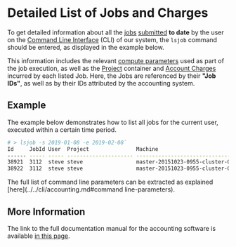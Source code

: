 # Detailed List of Jobs and Charges

To get detailed information about all the [jobs](../overview.md) [submitted](../overview.md) **to date** by the user on the [Command Line Interface](../../cli/overview.md) (CLI) of our system, the `lsjob` command should be entered, as displayed in the example below.
 
This information includes the relevant [compute parameters](../../infrastructure/compute/parameters.md) used as part of the job execution, as well as the [Project](../../jobs/projects.md) container and [Account Charges](../../accounts/payments-charges.md) incurred by each listed Job. Here, the Jobs are referenced by their **"Job IDs"**, as well as by their IDs attributed by the accounting system. 

## Example

The example below demonstrates how to list all jobs for the current user, executed within a certain time period.

```bash
# > lsjob -s 2019-01-08 -e 2019-02-08`
Id     JobId User  Project               Machine                                           Queue QualityOfService Stage   Charge   Processors Nodes WallDuration StartTime           EndTime             Description           
------ ----- ----- --------------------- ------------------------------------------------- ----- ---------------- ------- -------- ---------- ----- ------------ ------------------- ------------------- --------------------- 
38921  3112  steve steve                 master-20151023-0955-cluster-001.exabyte.io       OF    DEFAULT          Charge   0.40400 72               202          2019-02-02 07:22:18 2019-02-02 07:25:40                       
38922  3112  steve steve                 master-20151023-0955-cluster-001.exabyte.io       OF    DEFAULT          Charge   6.79598 72               3398         2019-02-02 07:22:18 2019-02-02 07:25:41 charge for whole hour 
```

The full list of command line parameters can be extracted as explained [here](../../cli/accounting.md#command line-parameters).

## More Information

The link to the full documentation manual for the accounting software is available [in this page](../../cli/accounting.md).

